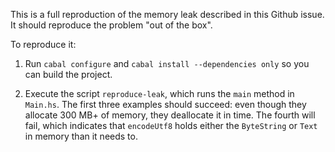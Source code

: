 This is a full reproduction of the memory leak described in this Github
issue. It should reproduce the problem "out of the box".

To reproduce it:

1. Run ```cabal configure``` and ```cabal install --dependencies only``` so you
  can build the project.

2. Execute the script ```reproduce-leak```, which runs the ```main``` method in
  ```Main.hs```. The first three examples should succeed: even though they allocate
  300 MB+ of memory, they deallocate it in time. The fourth will fail, which
  indicates that ```encodeUtf8``` holds either the ```ByteString``` or
  ```Text``` in memory than it needs to.

